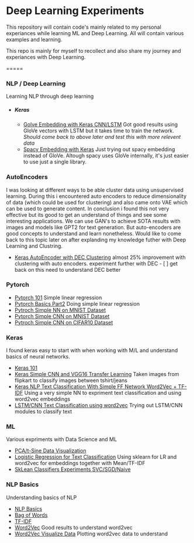 # Deep Learning Experiments

This repository will contain code's mainly related to my personal experiances while learning ML and Deep Learning. All will contain various examples and learning. 

This repo is mainly for myself to recollect and also share my journey and experiances with Deep Learning.

=====

### NLP / Deep Learning ###
Learning NLP through deep learning

- ##### Keras #####
  - [Golve Embedding with Keras CNN/LSTM](nlp/golve_vectors_with_keras_deep_nets.ipynb) Got good results using GloVe vectors with LSTM but it takes time to train the network. *Should come back to above later and test this with more relevent data*
  - [Spacy Embedding with Keras](nlp/spacy_vectors_with_keras_deep_nets.ipynb) Just trying out spacy embedding instead of GloVe. Altough spacy uses GloVe internally, it's just easier to use just a single library.  

### AutoEncoders ###

I was looking at different ways to be able cluster data using unsupervised learning. During this i encountered auto encoders
to reduce dimensionality of data (which could be used for clustering) and also came onto VAE which can be used to generate content.
In conclusion i found this not very effective but its good to get an understand of things and see some interesting applications.
We can use GAN's to achieve SOTA results with images and models like GPT2 for text generation. 
But auto-encoders are good concepts to understand and learn nonetheless. Would like to come back to this topic later on after explanding my knowledge futher with Deep Learning and Clustring. 

- [Keras AutoEncoder with DEC Clustering](autoencoder/auto_encoder_experiment_with_keras_with_clustering_DEC.ipynb) almost 25% improvement with clustering with auto encoders. experiment further with DEC - [ ] get back on this need to understand DEC better 

### Pytorch ###
- [Pytorch 101](pytorch/101/pytorch_getting_start_LR_101.ipynb) Simple linear regression 
- [Pytorch Basics Part2](pytorch/101/pytorch_getting_started_part2.ipynb) Doing simple linear regression 
- [Pytroch Simple NN on MNIST Dataset](pytorch/101/pytorch_basics_LR_on_MNIST_Dataset.ipynb)
- [Pytorch Simple CNN on MNIST Dataset](pytorch/101/Pytorch_Simple_CNN_on_MNIST.ipynb)
- [Pytroch Simple CNN on CIFAR10 Dataset](pytorch/101/pytorch_cnn_experiment_basics.ipynb)

### Keras ###
I found keras easy to start with when working with M/L and understand basics of neural networks. 
- [Keras 101](keras/Keras_First_Neural_Net_101.ipynb)
- [Keras Simple CNN and VGG16 Transfer Learning](keras/keras_very_simple_cnn_and_vgg16_transfer_learning.ipynb) Taken images from flipkart to classify images between tshirt/jeans
- [Keras NLP Text Classification With Simple FF Network Word2Vec + TF-IDF](keras/simple_FF_deep_learning_classifier_with_word2vec_embedding_+_TF_IDF.ipynb) Using a very simple NN to expriment text classification and using word2vec embeddings
- [LSTM/CNN Text Classification using word2vec](keras/deep_learning_word2vec_model_with_CNN,_LSTM.ipynb) Trying out LSTM/CNN modules to classify text 

### ML ###
Various expriments with Data Science and ML
- [PCA/t-Sine Data Visualization](ml/PCA,_t_sine_data_visualization.ipynb)
- [Logistic Regression for Text Classification](ml/logistic_regression_with_word2vec.ipynb) Using sklearn for LR and word2vec for embeddings together with Mean/TF-IDF
- [SkLean Classifiers Experiments SVC/SGD/Naive](ml/ski_lean_ml_classifier_naive_bayes_random_forest_svc_sgd.ipynb)

### NLP Basics ###
Understanding basics of NLP
- [NLP Basics](nlp/101/nlp_getting_started.ipynb) 
- [Bag of Words](nlp/101/count_vectorize_bag_of_words.ipynb)
- [TF-IDF](nlp/101/tf_idf_experments.ipynb)
- [Word2Vec](nlp/101/word2vec_experiments.ipynb)  Good results to understand word2vec
- [Word2Vec Visualize Data](nlp/101/word2vec_experiments_plotting_and_data_visualization.ipynb) Plotting word2vec data to understand

